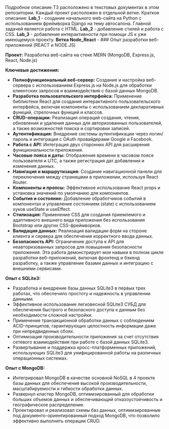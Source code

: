 Подробное описание ТЗ расположено в текстовых документах в этом репозитории. Каждый проект расположен в отдельной ветке. 
Краткое описание:
**Lab_1** - создание начального web-сайта на Python с использованием фреймворка Django на тему автосалона. Главной задачей является работа с HTML.
**Lab_2** - добавление стилей и работа с CSS. 
**Lab_3** - добавление интерактивности при помощи JS к уже имеющемуся проекту.
**Ветка Node_React** - ### Опыт разработки веб-приложений (REACT и NODE.JS)

**Проект:** Разработка веб-сайта на стеке MERN (MongoDB, Express.js, React, Node.js)

**Ключевые достижения:**

- **Полнофункциональный веб-сервер:** Создание и настройка веб-сервера с использованием Express.js на Node.js для обработки клиентских запросов и взаимодействия с базой данных MongoDB.
- **Разработка пользовательского интерфейса:** Применение библиотеки React для создания интерактивного пользовательского интерфейса, включая компоненты с использованием декларативных функций, стрелочных функций и классов.
- **CRUD-операции:** Реализация операций создания, чтения, обновления и удаления данных для авторизованных пользователей, а также возможностей поиска и сортировки записей.
- **Аутентификация:** Внедрение системы аутентификации через логин/пароль и интеграция с OAuth провайдерами Google и Facebook.
- **Работа с API:** Интеграция двух сторонних API для расширения функциональности приложения.
- **Часовые пояса и даты:** Отображение времени в часовом поясе пользователя и UTC, а также регистрация дат добавления и изменения данных.
- **Навигация и маршрутизация:** Создание навигационной панели для переключения между страницами в приложении, используя React Router.
- **Компоненты и пропсы:** Эффективное использование React props и установка значений по умолчанию для компонентов.
- **События и состояние:** Добавление обработчиков событий в компонентах и управление состоянием (state) с использованием хуков useState и useEffect.
- **Стилизация:** Применение CSS для создания приемлемого и адаптивного внешнего вида приложения без использования Bootstrap или других CSS-фреймворков.
- **Валидация данных:** Реализация валидации форм на стороне клиента и сервера для обеспечения корректного ввода данных.
- **Безопасность API:** Ограничение доступа к API для неавторизованных запросов для повышения безопасности приложения.
Эта работа демонстрирует мои навыки в полном цикле разработки веб-приложений, включая фронтенд и бэкенд разработку, а также управление базами данных и интеграцию с внешними сервисами.


**Опыт с SQLite3:**
- Разработка и внедрение базы данных SQLite3 в первых трех работах, что обеспечило простоту и надежность в управлении данными.
- Эффективное использование легковесной SQLite3 СУБД для обеспечения быстрого и безопасного доступа к данным без необходимости сложной настройки.
- Применение транзакционной обработки данных с соблюдением ACID-принципов, гарантирующих целостность информации даже при непредвиденных сбоях.
- Оптимизация производительности приложения за счет отсутствия сетевого взаимодействия при работе с базой данных SQLite3.
- Развертывание и поддержка кросс-платформенных приложений, использующих SQLite3 для унифицированной работы на различных операционных системах.

**Опыт с MongoDB:**
- Интегрировал MongoDB в качестве основной NoSQL в 4 проекте базы данных для обеспечения высокой производительности, масштабируемости и гибкости обработки данных.
- Развернул кластер MongoDB, оптимизированный для обработки больших объемов данных и обеспечивающий отказоустойчивость и географическое распределение.
- Проектировал и реализовал схемы баз данных, оптимизированные под документо-ориентированный подход MongoDB, что позволило эффективно выполнять операции CRUD.
